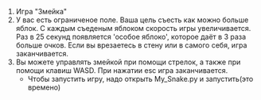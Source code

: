 1. Игра "Змейка"
2. У вас есть ограниченое поле. Ваша цель съесть как можно больше яблок. С каждым съеденым яблоком скорость игры увеличивается. Раз в 25 секунд появляется 'особое яблоко', которое даёт в 3 раза больше очков. Если вы врезаетесь в стену или в самого себя, игра заканчивается.
3. Вы можете управлять змейкой при помощи стрелок, а также при помощи клавиш WASD. При нажатии esc игра заканчивается. 
    * Чтобы запустить игру, надо открыть My_Snake.py и запустить(это времено) 

